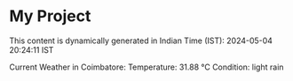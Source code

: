 # My Project

This content is dynamically generated in Indian Time (IST): 2024-05-04 20:24:11 IST


Current Weather in Coimbatore:
Temperature: 31.88 °C
Condition: light rain

